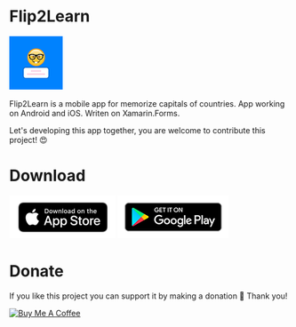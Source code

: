 # Flip2Learn

<img src="https://github.com/VictorKochetkov/Flip2Learn/blob/master/Flip2Learn.Forms.Android/Resources/mipmap-xhdpi/icon.png?raw=true" alt="Flip2Learn on App Store">

Flip2Learn is a mobile app for memorize capitals of countries.
App working on Android and iOS. Writen on Xamarin.Forms.

Let's developing this app together, you are welcome to contribute this project! 😍 

# Download

<a href="https://apps.apple.com/us/app/flip2learn/id1527944047" target="_blank"><img src="https://github.com/VictorKochetkov/Flip2Learn/blob/master/wiki/app-store-badge.png?raw=true" alt="Flip2Learn on App Store"></a> <a href="" target="_blank"><img src="https://github.com/VictorKochetkov/Flip2Learn/blob/master/wiki/google-play-badge.png?raw=true" alt="Flip2Learn on Google PLay"></a>



# Donate

If you like this project you can support it by making a donation 🤗 Thank you!

<a href="https://www.buymeacoffee.com/bananadev" target="_blank"><img src="https://cdn.buymeacoffee.com/buttons/lato-green.png" alt="Buy Me A Coffee" style="height: 51px !important;width: 217px !important;" ></a>
